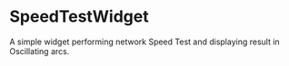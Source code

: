 # SpeedTestWidget
A simple widget performing network Speed Test and displaying result in Oscillating arcs.
